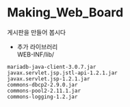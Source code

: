 # Making_Web_Board
게시판을 만들어 봅시다  


- 추가 라이브러리  
  WEB-INF/lib/
```
mariadb-java-client-3.0.7.jar  
javax.servlet.jsp.jstl-api-1.2.1.jar  
javax.servlet.jsp-1.2.1.jar  
commons-dbcp2-2.9.0.jar  
commons-pool2-2.11.1.jar  
commons-logging-1.2.jar  
```
